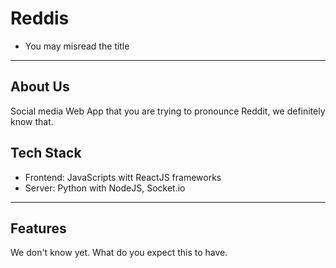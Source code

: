# Reddis 
- You may misread the title
---
## About Us
Social media Web App that you are trying to pronounce Reddit, we definitely know that.

## Tech Stack
- Frontend: JavaScripts witt ReactJS frameworks
- Server: Python with NodeJS, Socket.io
---
## Features
We don't know yet. What do you expect this to have.

